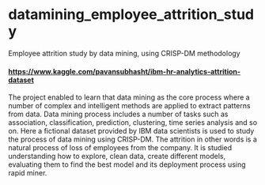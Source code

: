 # datamining_employee_attrition_study
Employee attrition study by data mining, using CRISP-DM methodology
#### https://www.kaggle.com/pavansubhasht/ibm-hr-analytics-attrition-dataset
The project enabled to learn that data mining as the core process where a
number of complex and intelligent methods are applied to extract patterns
from data. Data mining process includes a number of tasks such as
association, classification, prediction, clustering, time series analysis and so
on. Here a fictional dataset provided by IBM data scientists is used to study
the process of data mining using CRISP-DM. The attrition in other words is
a natural process of loss of employees from the company. It is studied
understanding how to explore, clean data, create different models,
evaluating them to find the best model and its deployment process using
rapid miner.
